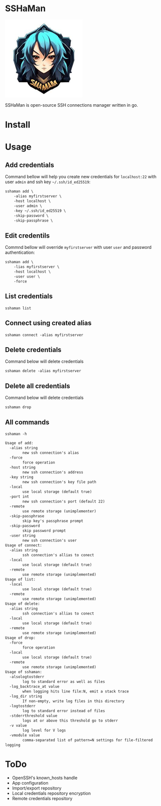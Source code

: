 # SSHaMan
![sshaman logo by kandinsky 3.0](assets/logo_kandinsky3.0_256.jpg "SSHaMan")

SSHaMan is open-source SSH connections manager written in go.

# Install 

# Usage
## Add credentials
Command bellow will help you create new credentials for `localhost:22` with user `admin` and ssh key `~/.ssh/id_ed25519`:
```shell
sshaman add \
    -alias myfirstserver \
    -host localhost \
    -user admin \
    -key ~/.ssh/id_ed25519 \
    -skip-password \
    -skip-passphrase \
```
## Edit credentils
Commnd bellow will override `myfirstserver` with user `user` and password authentication:
```shell
sshaman add \
    -lias myfirstserver \
    -host localhost \
    -user user \
    -force
```
## List credentials
```shell
sshaman list
```
## Connect using created alias
```shell
sshaman connect -alias myfirstserver
```
## Delete credentials
Command below will delete credentials
```shell
sshaman delete -alias myfirstserver
```
## Delete all credentials
Command below will delete credentials
```shell
sshaman drop
```

## All commands
```shell
sshaman -h
```
```
Usage of add:
  -alias string
        new ssh connection's alias
  -force
        force operation
  -host string
        new ssh connection's address
  -key string
        new ssh connection's key file path
  -local
        use local storage (default true)
  -port int
        new ssh connection's port (default 22)
  -remote
        use remote storage (unimplementer)
  -skip-passphrase
        skip key's passphrase prompt
  -skip-password
        skip password prompt
  -user string
        new ssh connection's user
Usage of connect:
  -alias string
        ssh connection's allias to conect
  -local
        use local storage (default true)
  -remote
        use remote storage (unimplemented)
Usage of list:
  -local
        use local storage (default true)
  -remote
        use remote storage (unimplemented)
Usage of delete:
  -alias string
        ssh connection's allias to conect
  -local
        use local storage (default true)
  -remote
        use remote storage (unimplemented)
Usage of drop:
  -force
        force operation
  -local
        use local storage (default true)
  -remote
        use remote storage (unimplemented)
Usage of sshaman:
  -alsologtostderr
        log to standard error as well as files
  -log_backtrace_at value
        when logging hits line file:N, emit a stack trace
  -log_dir string
        If non-empty, write log files in this directory
  -logtostderr
        log to standard error instead of files
  -stderrthreshold value
        logs at or above this threshold go to stderr
  -v value
        log level for V logs
  -vmodule value
        comma-separated list of pattern=N settings for file-filtered logging
```
# ToDo
- OpenSSH's known_hosts handle
- App configuration
- Import/export repository
- Local credentials repository encryption
- Remote credentials repository